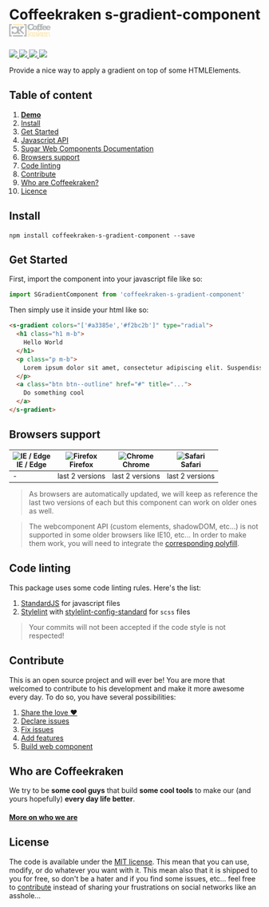# Coffeekraken s-gradient-component <img src=".resources/coffeekraken-logo.jpg" height="25px" />

<p>
	<!-- <a href="https://travis-ci.org/coffeekraken/s-gradient-component">
		<img src="https://img.shields.io/travis/coffeekraken/s-gradient-component.svg?style=flat-square" />
	</a> -->
	<a href="https://www.npmjs.com/package/coffeekraken-s-gradient-component">
		<img src="https://img.shields.io/npm/v/coffeekraken-s-gradient-component.svg?style=flat-square" />
	</a>
	<a href="https://github.com/coffeekraken/s-gradient-component/blob/master/LICENSE.txt">
		<img src="https://img.shields.io/npm/l/coffeekraken-s-gradient-component.svg?style=flat-square" />
	</a>
	<!-- <a href="https://github.com/coffeekraken/s-gradient-component">
		<img src="https://img.shields.io/npm/dt/coffeekraken-s-gradient-component.svg?style=flat-square" />
	</a>
	<a href="https://github.com/coffeekraken/s-gradient-component">
		<img src="https://img.shields.io/github/forks/coffeekraken/s-gradient-component.svg?style=social&label=Fork&style=flat-square" />
	</a>
	<a href="https://github.com/coffeekraken/s-gradient-component">
		<img src="https://img.shields.io/github/stars/coffeekraken/s-gradient-component.svg?style=social&label=Star&style=flat-square" />
	</a> -->
	<a href="https://twitter.com/coffeekrakenio">
		<img src="https://img.shields.io/twitter/url/http/coffeekrakenio.svg?style=social&style=flat-square" />
	</a>
	<a href="http://coffeekraken.io">
		<img src="https://img.shields.io/twitter/url/http/shields.io.svg?style=flat-square&label=coffeekraken.io&colorB=f2bc2b&style=flat-square" />
	</a>
</p>

Provide a nice way to apply a gradient on top of some HTMLElements.

## Table of content

1. **[Demo](http://components.coffeekraken.io/app/s-gradient-component)**
2. [Install](#readme-install)
3. [Get Started](#readme-get-started)
4. [Javascript API](doc/js)
5. [Sugar Web Components Documentation](https://github.com/coffeekraken/sugar/blob/master/doc/webcomponent.md)
6. [Browsers support](#readme-browsers-support)
7. [Code linting](#readme-code-linting)
8. [Contribute](#readme-contribute)
9. [Who are Coffeekraken?](#readme-who-are-coffeekraken)
10. [Licence](#readme-license)

<a name="readme-install"></a>
## Install

```
npm install coffeekraken-s-gradient-component --save
```

<a name="readme-get-started"></a>
## Get Started

First, import the component into your javascript file like so:

```js
import SGradientComponent from 'coffeekraken-s-gradient-component'
```

Then simply use it inside your html like so:

```html
<s-gradient colors="['#a3385e','#f2bc2b']" type="radial">
  <h1 class="h1 m-b">
    Hello World
  </h1>
  <p class="p m-b">
    Lorem ipsum dolor sit amet, consectetur adipiscing elit. Suspendisse vulputate facilisis luctus. Nam non erat orci. Curabitur pulvinar elit quis consequat consequat. Curabitur cursus faucibus enim, nec euismod diam venenatis egestas. Duis at volutpat massa. Praesent finibus felis turpis, bibendum rhoncus massa semper et. Aliquam blandit velit elit, a dignissim libero pellentesque at. Fusce sodales rhoncus massa, at consectetur lectus finibus id.
  </p>
  <a class="btn btn--outline" href="#" title="...">
    Do something cool
  </a>
</s-gradient>
```

<a id="readme-browsers-support"></a>
## Browsers support

| <img src="https://raw.githubusercontent.com/godban/browsers-support-badges/master/src/images/edge.png" alt="IE / Edge" width="16px" height="16px" /></br>IE / Edge | <img src="https://raw.githubusercontent.com/godban/browsers-support-badges/master/src/images/firefox.png" alt="Firefox" width="16px" height="16px" /></br>Firefox | <img src="https://raw.githubusercontent.com/godban/browsers-support-badges/master/src/images/chrome.png" alt="Chrome" width="16px" height="16px" /></br>Chrome | <img src="https://raw.githubusercontent.com/godban/browsers-support-badges/master/src/images/safari.png" alt="Safari" width="16px" height="16px" /></br>Safari |
| --------- | --------- | --------- | --------- |
| - | last 2 versions| last 2 versions| last 2 versions

> As browsers are automatically updated, we will keep as reference the last two versions of each but this component can work on older ones as well.

> The webcomponent API (custom elements, shadowDOM, etc...) is not supported in some older browsers like IE10, etc... In order to make them work, you will need to integrate the [corresponding polyfill](https://www.webcomponents.org/polyfills).

<a id="readme-code-linting"></a>
##  Code linting

This package uses some code linting rules. Here's the list:

1. [StandardJS](https://standardjs.com/) for javascript files
2. [Stylelint](https://github.com/stylelint/stylelint) with [stylelint-config-standard](https://github.com/stylelint/stylelint-config-standard) for `scss` files

> Your commits will not been accepted if the code style is not respected!

<a id="readme-contribute"></a>
## Contribute

This is an open source project and will ever be! You are more that welcomed to contribute to his development and make it more awesome every day.
To do so, you have several possibilities:

1. [Share the love ❤️](https://github.com/Coffeekraken/coffeekraken/blob/master/contribute.md#contribute-share-the-love)
2. [Declare issues](https://github.com/Coffeekraken/coffeekraken/blob/master/contribute.md#contribute-declare-issues)
3. [Fix issues](https://github.com/Coffeekraken/coffeekraken/blob/master/contribute.md#contribute-fix-issues)
4. [Add features](https://github.com/Coffeekraken/coffeekraken/blob/master/contribute.md#contribute-add-features)
5. [Build web component](https://github.com/Coffeekraken/coffeekraken/blob/master/contribute.md#contribute-build-web-component)

<a id="readme-who-are-coffeekraken"></a>
## Who are Coffeekraken

We try to be **some cool guys** that build **some cool tools** to make our (and yours hopefully) **every day life better**.  

#### [More on who we are](https://github.com/Coffeekraken/coffeekraken/blob/master/who-are-we.md)

<a id="readme-license"></a>
## License

The code is available under the [MIT license](LICENSE.txt). This mean that you can use, modify, or do whatever you want with it. This mean also that it is shipped to you for free, so don't be a hater and if you find some issues, etc... feel free to [contribute](https://github.com/Coffeekraken/coffeekraken/blob/master/contribute.md) instead of sharing your frustrations on social networks like an asshole...
